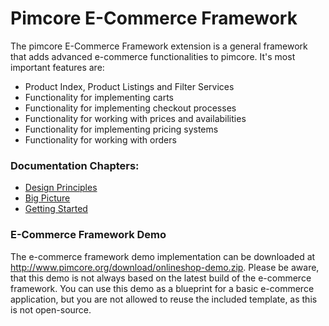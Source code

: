 # Pimcore E-Commerce Framework

The pimcore E-Commerce Framework extension is a general framework that adds advanced e-commerce functionalities to pimcore.
It's most important features are:
- Product Index, Product Listings and Filter Services
- Functionality for implementing carts
- Functionality for implementing checkout processes
- Functionality for working with prices and availabilities 
- Functionality for implementing pricing systems
- Functionality for working with orders

### Documentation Chapters: 
- [Design Principles](doc/Design-Principles.markdown)
- [Big Picture](doc/Big-Picture.markdown)
- [Getting Started](doc/Getting-Started.markdown)

### E-Commerce Framework Demo

The e-commerce framework demo implementation can be downloaded at http://www.pimcore.org/download/onlineshop-demo.zip. Please be aware, that this demo is not always based on the latest build of the e-commerce framework. You can use this demo as a blueprint for a basic e-commerce application, but you are not allowed to reuse the included template, as this is not open-source.
